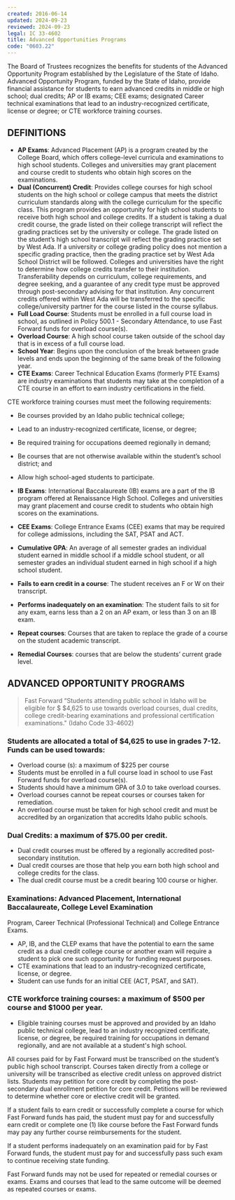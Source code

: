 ```yaml
---
created: 2016-06-14
updated: 2024-09-23
reviewed: 2024-09-23
legal: IC 33-4602
title: Advanced Opportunities Programs
code: "0603.22"
---
```


The Board of Trustees recognizes the benefits for students of the Advanced Opportunity Program established by the Legislature of the State of Idaho. Advanced Opportunity Program, funded by the State of Idaho, provide financial assistance for students to earn advanced credits in middle or high school; dual credits; AP or IB exams; CEE exams; designated Career technical examinations that lead to an industry-recognized certificate, license or degree; or CTE workforce training courses.

## DEFINITIONS

- **AP Exams**: Advanced Placement (AP) is a program created by the College Board, which offers college-level curricula and examinations to high school students. Colleges and universities may grant placement and course credit to students who obtain high scores on the examinations.
- **Dual (Concurrent) Credit**: Provides college courses for high school students on the high school or college campus that meets the district curriculum standards along with the college curriculum for the specific class. This program provides an opportunity for high school students to receive both high school and college credits. If a student is taking a dual credit course, the grade listed on their college transcript will reflect the grading practices set by the university or college. The grade listed on the student’s high school transcript will reflect the grading practice set by West Ada. If a university or college grading policy does not mention a specific grading practice, then the grading practice set by West Ada School District will be followed. Colleges and universities have the right to determine how college credits transfer to their institution. Transferability depends on curriculum, college requirements, and degree seeking, and a guarantee of any credit type must be approved through post-secondary advising for that institution. Any concurrent credits offered within West Ada will be transferred to the specific college/university partner for the course listed in the course syllabus.
- **Full Load Course**: Students must be enrolled in a full course load in school, as outlined in Policy 500.1 - Secondary Attendance, to use Fast Forward funds for overload course(s).
- **Overload Course**: A high school course taken outside of the school day that is in excess of a full course load.
- **School Year**: Begins upon the conclusion of the break between grade levels and ends upon the beginning of the same break of the following year.
- **CTE Exams**: Career Technical Education Exams (formerly PTE Exams) are industry examinations that students may take at the completion of a CTE course in an effort to earn industry certifications in the field.

CTE workforce training courses must meet the following requirements:

- Be courses provided by an Idaho public technical college;
- Lead to an industry-recognized certificate, license, or degree;
- Be required training for occupations deemed regionally in demand;
- Be courses that are not otherwise available within the student’s school district; and
- Allow high school-aged students to participate.

- **IB Exams**: International Baccalaureate (IB) exams are a part of the IB program offered at Renaissance High School. Colleges and universities may grant placement and course credit to students who obtain high scores on the examinations.
- **CEE Exams**: College Entrance Exams (CEE) exams that may be required for college admissions, including the SAT, PSAT and ACT.
- **Cumulative GPA**: An average of all semester grades an individual student earned in middle school if a middle school student, or all semester grades an individual student earned in high school if a high school student.
- **Fails to earn credit in a course**: The student receives an F or W on their transcript.
- **Performs inadequately on an examination**: The student fails to sit for any exam, earns less than a 2 on an AP exam, or less than 3 on an IB exam.
- **Repeat courses**: Courses that are taken to replace the grade of a course on the student academic transcript.
- **Remedial Courses**: courses that are below the students’ current grade level.

## ADVANCED OPPORTUNITY PROGRAMS

> Fast Forward “Students attending public school in Idaho will be eligible for $ $4,625 to use towards overload courses, dual credits, college credit-bearing examinations and professional certification examinations." (Idaho Code 33-4602)

### Students are allocated a total of $4,625 to use in grades 7-12. Funds can be used towards:

- Overload course (s): a maximum of $225 per course
- Students must be enrolled in a full course load in school to use Fast Forward funds for overload course(s).
- Students should have a minimum GPA of 3.0 to take overload courses.
- Overload courses cannot be repeat courses or courses taken for remediation.
- An overload course must be taken for high school credit and must be accredited by an organization that accredits Idaho public schools.

### Dual Credits: a maximum of $75.00 per credit.

- Dual credit courses must be offered by a regionally accredited post-secondary institution.
- Dual credit courses are those that help you earn both high school and college credits for the class.
- The dual credit course must be a credit bearing 100 course or higher.

### Examinations: Advanced Placement, International Baccalaureate, College Level Examination
Program, Career Technical (Professional Technical) and College Entrance Exams.

- AP, IB, and the CLEP exams that have the potential to earn the same credit as a dual credit college course or another exam will require a student to pick one such opportunity for funding request purposes.
- CTE examinations that lead to an industry-recognized certificate, license, or degree.
- Student can use funds for an initial CEE (ACT, PSAT, and SAT).

### CTE workforce training courses: a maximum of $500 per course and $1000 per year.
- Eligible training courses must be approved and provided by an Idaho public technical college, lead to an industry recognized certificate, license, or degree, be required training for occupations in demand regionally, and are not available at a student's high school.

All courses paid for by Fast Forward must be transcribed on the student’s public high school transcript. Courses taken directly from a college or university will be transcribed as elective credit unless on approved district lists. Students may petition for core credit by completing the post-secondary dual enrollment petition for core credit. Petitions will be reviewed to determine whether core or elective credit will be granted.

If a student fails to earn credit or successfully complete a course for which Fast Forward funds has paid, the student must pay for and successfully earn credit or complete one (1) like course before the Fast Forward funds may pay any further course reimbursements for the student.

If a student performs inadequately on an examination paid for by Fast Forward funds, the student must pay for and successfully pass such exam to continue receiving state funding.

Fast Forward funds may not be used for repeated or remedial courses or exams. Exams and courses that lead to the same outcome will be deemed as repeated courses or exams.
